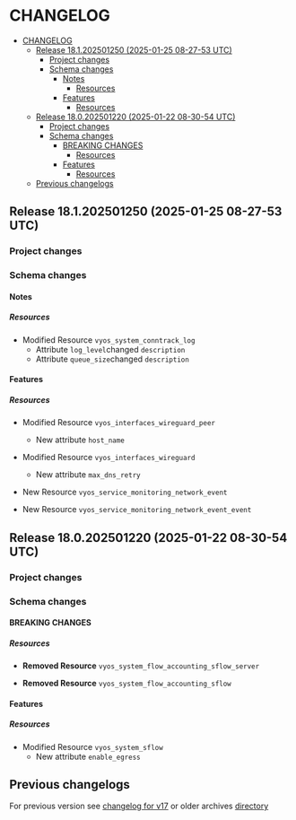 
# CHANGELOG

<!--TOC-->

- [CHANGELOG](#changelog)
  - [Release 18.1.202501250 (2025-01-25 08-27-53 UTC)](#release-181202501250-2025-01-25-08-27-53-utc)
    - [Project changes](#project-changes)
    - [Schema changes](#schema-changes)
      - [Notes](#notes)
        - [Resources](#resources)
      - [Features](#features)
        - [Resources](#resources-1)
  - [Release 18.0.202501220 (2025-01-22 08-30-54 UTC)](#release-180202501220-2025-01-22-08-30-54-utc)
    - [Project changes](#project-changes-1)
    - [Schema changes](#schema-changes-1)
      - [BREAKING CHANGES](#breaking-changes)
        - [Resources](#resources-2)
      - [Features](#features-1)
        - [Resources](#resources-3)
  - [Previous changelogs](#previous-changelogs)

<!--TOC-->


## Release 18.1.202501250 (2025-01-25 08-27-53 UTC)
### Project changes

### Schema changes
#### Notes

##### Resources
* Modified Resource `vyos_system_conntrack_log`
	* Attribute `log_level`changed `description`
	* Attribute `queue_size`changed `description`





#### Features

##### Resources
* Modified Resource `vyos_interfaces_wireguard_peer`
	* New attribute `host_name`

* Modified Resource `vyos_interfaces_wireguard`
	* New attribute `max_dns_retry`

* New Resource `vyos_service_monitoring_network_event`

* New Resource `vyos_service_monitoring_network_event_event`









## Release 18.0.202501220 (2025-01-22 08-30-54 UTC)
### Project changes

### Schema changes
#### BREAKING CHANGES

##### Resources
* **Removed Resource** `vyos_system_flow_accounting_sflow_server`

* **Removed Resource** `vyos_system_flow_accounting_sflow`





#### Features

##### Resources
* Modified Resource `vyos_system_sflow`
	* New attribute `enable_egress`








## Previous changelogs
For previous version see [changelog for v17](data/changelogs/CHANGELOG-v17.md) or older archives [directory](data/changelogs/)

